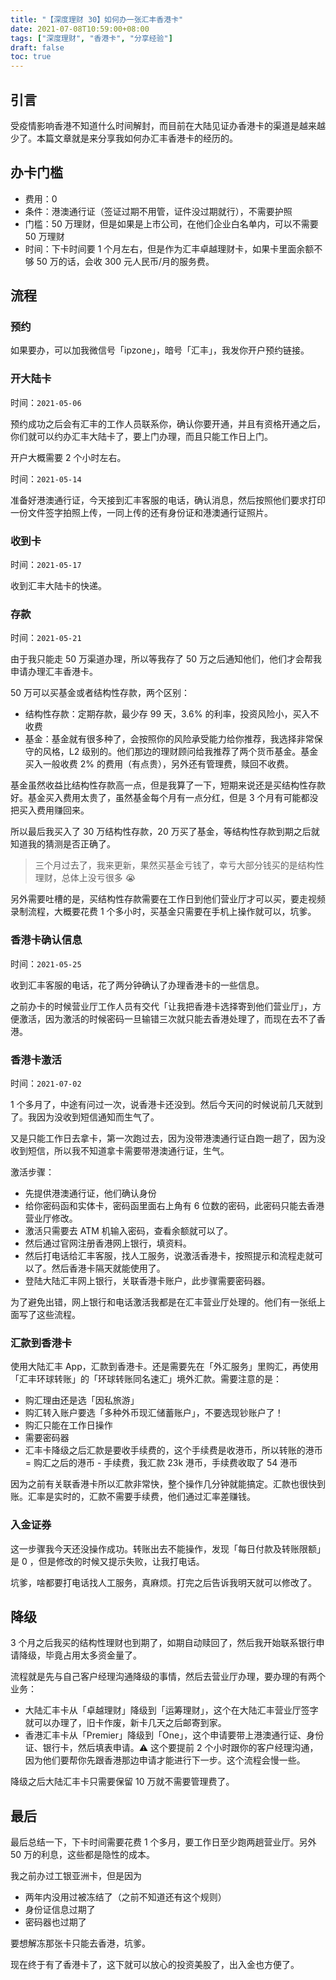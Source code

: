 ```yaml
---
title: "【深度理财 30】如何办一张汇丰香港卡"
date: 2021-07-08T10:59:00+08:00
tags: ["深度理财", "香港卡", "分享经验"]
draft: false
toc: true
---
```


## 引言

受疫情影响香港不知道什么时间解封，而目前在大陆见证办香港卡的渠道是越来越少了。本篇文章就是来分享我如何办汇丰香港卡的经历的。

## 办卡门槛

- 费用：0
- 条件：港澳通行证（签证过期不用管，证件没过期就行），不需要护照
- 门槛：50 万理财，但是如果是上市公司，在他们企业白名单内，可以不需要 50 万理财
- 时间：下卡时间要 1 个月左右，但是作为汇丰卓越理财卡，如果卡里面余额不够 50 万的话，会收 300 元人民币/月的服务费。

## 流程

### 预约

如果要办，可以加我微信号「ipzone」，暗号「汇丰」，我发你开户预约链接。

<!--more-->

### 开大陆卡

时间：`2021-05-06`

预约成功之后会有汇丰的工作人员联系你，确认你要开通，并且有资格开通之后，你们就可以约办汇丰大陆卡了，要上门办理，而且只能工作日上门。

开户大概需要 2 个小时左右。

时间：`2021-05-14`

准备好港澳通行证，今天接到汇丰客服的电话，确认消息，然后按照他们要求打印一份文件签字拍照上传，一同上传的还有身份证和港澳通行证照片。

### 收到卡

时间：`2021-05-17`

收到汇丰大陆卡的快递。

### 存款

时间：`2021-05-21`

由于我只能走 50 万渠道办理，所以等我存了 50 万之后通知他们，他们才会帮我申请办理汇丰香港卡。

50 万可以买基金或者结构性存款，两个区别：

- 结构性存款：定期存款，最少存 99 天，3.6% 的利率，投资风险小，买入不收费
- 基金：基金就有很多种了，会按照你的风险承受能力给你推荐，我选择非常保守的风格，L2 级别的。他们那边的理财顾问给我推荐了两个货币基金。基金买入一般收费 2% 的费用（有点贵），另外还有管理费，赎回不收费。

基金虽然收益比结构性存款高一点，但是我算了一下，短期来说还是买结构性存款好。基金买入费用太贵了，虽然基金每个月有一点分红，但是 3 个月有可能都没把买入费用赚回来。

所以最后我买入了 30 万结构性存款，20 万买了基金，等结构性存款到期之后就知道我的猜测是否正确了。

> 三个月过去了，我来更新，果然买基金亏钱了，幸亏大部分钱买的是结构性理财，总体上没亏很多 😭

另外需要吐槽的是，买结构性存款需要在工作日到他们营业厅才可以买，要走视频录制流程，大概要花费 1 个多小时，买基金只需要在手机上操作就可以，坑爹。

### 香港卡确认信息

时间：`2021-05-25`

收到汇丰客服的电话，花了两分钟确认了办理香港卡的一些信息。

之前办卡的时候营业厅工作人员有交代「让我把香港卡选择寄到他们营业厅」，方便激活，因为激活的时候密码一旦输错三次就只能去香港处理了，而现在去不了香港。

### 香港卡激活

时间：`2021-07-02`

1 个多月了，中途有问过一次，说香港卡还没到。然后今天问的时候说前几天就到了。我因为没收到短信通知而生气了。

又是只能工作日去拿卡，第一次跑过去，因为没带港澳通行证白跑一趟了，因为没收到短信，所以我不知道拿卡需要带港澳通行证，生气。

激活步骤：

- 先提供港澳通行证，他们确认身份
- 给你密码函和实体卡，密码函里面右上角有 6 位数的密码，此密码只能去香港营业厅修改。
- 激活只需要去 ATM 机输入密码，查看余额就可以了。
- 然后通过官网注册香港网上银行，填资料。
- 然后打电话给汇丰客服，找人工服务，说激活香港卡，按照提示和流程走就可以了。然后香港卡隔天就能使用了。
- 登陆大陆汇丰网上银行，关联香港卡账户，此步骤需要密码器。

为了避免出错，网上银行和电话激活我都是在汇丰营业厅处理的。他们有一张纸上面写了这些流程。

### 汇款到香港卡

使用大陆汇丰 App，汇款到香港卡。还是需要先在「外汇服务」里购汇，再使用「汇丰环球转账」的「环球转账同名速汇」境外汇款。需要注意的是：

- 购汇理由还是选「因私旅游」
- 购汇转入账户要选「多种外币现汇储蓄账户」，不要选现钞账户了！
- 购汇只能在工作日操作
- 需要密码器
- 汇丰卡降级之后汇款是要收手续费的，这个手续费是收港币，所以转账的港币 = 购汇之后的港币 - 手续费，我汇款 23k 港币，手续费收取了 54 港币

因为之前有关联香港卡所以汇款非常快，整个操作几分钟就能搞定。汇款也很快到账。汇率是实时的，汇款不需要手续费，他们通过汇率差赚钱。

### 入金证券

这一步骤我今天还没操作成功。转账出去不能操作，发现「每日付款及转账限额」是 0 ，但是修改的时候又提示失败，让我打电话。

坑爹，啥都要打电话找人工服务，真麻烦。打完之后告诉我明天就可以修改了。

## 降级

3 个月之后我买的结构性理财也到期了，如期自动赎回了，然后我开始联系银行申请降级，毕竟占用太多资金量了。

流程就是先与自己客户经理沟通降级的事情，然后去营业厅办理，要办理的有两个业务：

- 大陆汇丰卡从「卓越理财」降级到「运筹理财」，这个在大陆汇丰营业厅签字就可以办理了，旧卡作废，新卡几天之后邮寄到家。
- 香港汇丰卡从「Premier」降级到「One」，这个申请要带上港澳通行证、身份证、银行卡，然后填表申请。⚠️ 这个要提前 2 个小时跟你的客户经理沟通，因为他们要帮你先跟香港那边申请才能进行下一步。这个流程会慢一些。

降级之后大陆汇丰卡只需要保留 10 万就不需要管理费了。

## 最后

最后总结一下，下卡时间需要花费 1 个多月，要工作日至少跑两趟营业厅。另外 50 万的利息，这些都是隐性的成本。

我之前办过工银亚洲卡，但是因为

- 两年内没用过被冻结了（之前不知道还有这个规则）
- 身份证信息过期了
- 密码器也过期了

要想解冻那张卡只能去香港，坑爹。

现在终于有了香港卡了，这下就可以放心的投资美股了，出入金也方便了。
